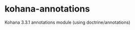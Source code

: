 kohana-annotations
==================

Kohana 3.3.1 annotations module (using doctrine/annotations)

